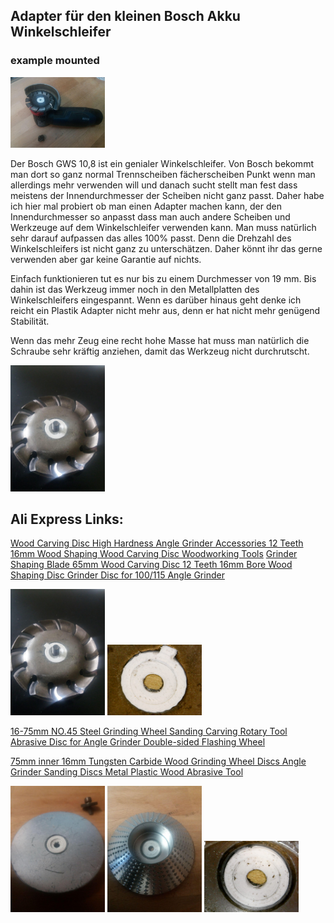 Adapter für den kleinen Bosch Akku Winkelschleifer
--------------------------------------------------


### example mounted
<img src="img/example-mounted.jpg" height="30%" width="30%">

Der Bosch GWS 10,8 ist ein genialer Winkelschleifer. Von Bosch bekommt man dort so ganz normal Trennscheiben fächerscheiben Punkt wenn man allerdings mehr verwenden will und danach sucht stellt man fest dass meistens der Innendurchmesser der Scheiben nicht ganz passt. Daher habe ich hier mal probiert ob man einen Adapter machen kann, der den Innendurchmesser so anpasst dass man auch andere Scheiben und Werkzeuge auf dem Winkelschleifer verwenden kann. Man muss natürlich sehr darauf aufpassen das alles 100% passt. Denn die Drehzahl des Winkelschleifers ist nicht ganz zu unterschätzen. Daher könnt ihr das gerne verwenden aber gar keine Garantie auf nichts.

Einfach funktionieren tut es nur bis zu einem Durchmesser von 19 mm. Bis dahin ist das Werkzeug immer noch in den Metallplatten des Winkelschleifers eingespannt. Wenn es darüber hinaus geht denke ich reicht ein Plastik Adapter nicht mehr aus, denn er hat nicht mehr genügend Stabilität.

Wenn das mehr Zeug eine recht hohe Masse hat muss man natürlich die Schraube sehr kräftig anziehen, damit das Werkzeug nicht durchrutscht.



<img src="img/result.jpg" height="30%" width="30%">



Ali Express Links:
------------------


[Wood Carving Disc High Hardness Angle Grinder Accessories 12 Teeth 16mm Wood Shaping Wood Carving Disc Woodworking Tools](https://www.aliexpress.com/item/4000269657652.html)
[Grinder Shaping Blade 65mm Wood Carving Disc 12 Teeth 16mm Bore Wood Shaping Disc Grinder Disc for 100/115 Angle Grinder](https://de.aliexpress.com/item/4000263256386.html)

<img src="img/photo_2020-10-18_13-39-57.jpg" height="30%" width="30%">
<img src="img/WIN_20201018_15_18_20_Pro.jpg" height="30%" width="30%">



[16-75mm NO.45 Steel Grinding Wheel Sanding Carving Rotary Tool Abrasive Disc for Angle Grinder Double-sided Flashing Wheel](https://de.aliexpress.com/item/4000510554982.html)

[75mm inner 16mm Tungsten Carbide Wood Grinding Wheel Discs Angle Grinder Sanding Discs Metal Plastic Wood Abrasive Tool](https://www.aliexpress.com/item/4000299728868.html)

<img src="img/photo_2020-10-18_15-23-17.jpg" height="30%" width="30%">
<img src="img/photo_2020-10-18_15-23-18.jpg" height="30%" width="30%">
<img src="img/WIN_20201018_15_15_20_Pro.jpg" height="30%" width="30%">
